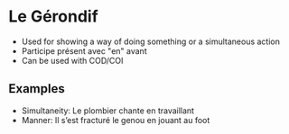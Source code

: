 # Le Gérondif

- Used for showing a way of doing something or a simultaneous action
- Participe présent avec "en" avant
- Can be used with COD/COI

## Examples

- Simultaneity: Le plombier chante en travaillant
- Manner: Il s’est fracturé le genou en jouant au foot
